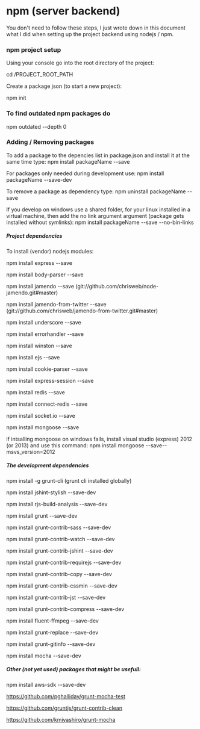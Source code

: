 # npm (server backend)

You don't need to follow these steps, I just wrote down in this document what I did when setting up the project backend using nodejs / npm.

### npm project setup

Using your console go into the root directory of the project:

cd /PROJECT_ROOT_PATH

Create a package json (to start a new project):

npm init

### To find outdated npm packages do

npm outdated --depth 0

### Adding / Removing packages

To add a package to the depencies list in package.json and install it at the same time type:
npm install packageName --save

For packages only needed during development use:
npm install packageName --save-dev

To remove a package as dependency type:
npm uninstall packageName --save

If you develop on windows use a shared folder, for your linux installed in a virtual machine, then add the no link argument argument (package gets installed without symlinks):
npm install packageName --save --no-bin-links

##### Project dependencies

To install (vendor) nodejs modules:

npm install express --save

npm install body-parser --save

npm install jamendo --save (git://github.com/chrisweb/node-jamendo.git#master)

npm install jamendo-from-twitter --save (git://github.com/chrisweb/jamendo-from-twitter.git#master)

npm install underscore --save

npm install errorhandler --save

npm install winston --save

npm install ejs --save

npm install cookie-parser --save

npm install express-session --save

npm install redis --save

npm install connect-redis --save

npm install socket.io --save

npm install mongoose --save

if intsalling mongoose on windows fails, install visual studio (express) 2012 (or 2013) and use this command:
npm install mongoose --save--msvs_version=2012



##### The development dependencies

npm install -g grunt-cli (grunt cli installed globally)

npm install jshint-stylish --save-dev

npm install rjs-build-analysis --save-dev

npm install grunt --save-dev

npm install grunt-contrib-sass --save-dev

npm install grunt-contrib-watch --save-dev

npm install grunt-contrib-jshint --save-dev

npm install grunt-contrib-requirejs --save-dev

npm install grunt-contrib-copy --save-dev

npm install grunt-contrib-cssmin --save-dev

npm install grunt-contrib-jst --save-dev

npm install grunt-contrib-compress --save-dev

npm install fluent-ffmpeg --save-dev

npm install grunt-replace --save-dev

npm install grunt-gitinfo --save-dev

npm install mocha --save-dev



##### Other (not yet used) packages that might be usefull:

npm install aws-sdk --save-dev

https://github.com/pghalliday/grunt-mocha-test

https://github.com/gruntjs/grunt-contrib-clean

https://github.com/kmiyashiro/grunt-mocha